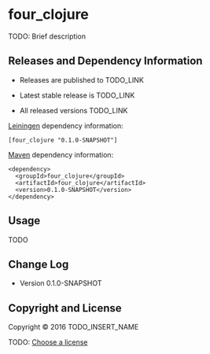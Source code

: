 # four_clojure

TODO: Brief description



## Releases and Dependency Information

* Releases are published to TODO_LINK

* Latest stable release is TODO_LINK

* All released versions TODO_LINK

[Leiningen] dependency information:

    [four_clojure "0.1.0-SNAPSHOT"]

[Maven] dependency information:

    <dependency>
      <groupId>four_clojure</groupId>
      <artifactId>four_clojure</artifactId>
      <version>0.1.0-SNAPSHOT</version>
    </dependency>

[Leiningen]: http://leiningen.org/
[Maven]: http://maven.apache.org/



## Usage

TODO



## Change Log

* Version 0.1.0-SNAPSHOT



## Copyright and License

Copyright © 2016 TODO_INSERT_NAME

TODO: [Choose a license](http://choosealicense.com/)
